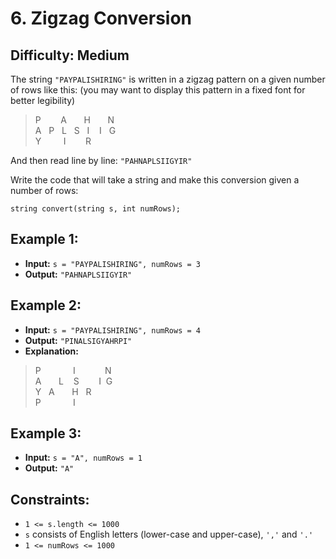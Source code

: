 # 6. Zigzag Conversion
## Difficulty: Medium

The string ```"PAYPALISHIRING"``` is written in a zigzag pattern on a given number of rows like this: (you may want to display this pattern in a fixed font for better legibility)

> P‎ ‎ ‎ ‎ ‎ ‎ ‎ ‎ A‎ ‎ ‎ ‎ ‎ ‎ ‎ H‎ ‎ ‎ ‎ ‎ ‎ ‎ ‎‎N  
> A‎ ‎ ‎‎ P‎ ‎ ‎ L‎ ‎ ‎ S‎ ‎ ‎ I‎ ‎ ‎ ‎ I‎ ‎‎ ‎  G  
> Y‎ ‎‎ ‎ ‎ ‎ ‎ ‎  ‎‎ ‎  I‎‎ ‎ ‎ ‎ ‎ ‎ ‎  ‎ ‎R  

And then read line by line: ```"PAHNAPLSIIGYIR"```

Write the code that will take a string and make this conversion given a number of rows:

```string convert(string s, int numRows);```

## Example 1:
+ **Input:** ```s = "PAYPALISHIRING", numRows = 3```
+ **Output:** ```"PAHNAPLSIIGYIR"```

## Example 2:
+ **Input:** ```s = "PAYPALISHIRING", numRows = 4```
+ **Output:** ```"PINALSIGYAHRPI"```
+ **Explanation:**
> P‎ ‎ ‎ ‎ ‎ ‎ ‎ ‎ ‎ ‎ ‎ ‎‎  ‎ I‎ ‎ ‎ ‎ ‎ ‎ ‎ ‎ ‎ ‎ ‎ ‎ N  
> A‎ ‎ ‎ ‎ ‎‎ ‎ ‎  L‎ ‎ ‎‎‎ ‎  ‎S‎ ‎ ‎ ‎ ‎ ‎ ‎ ‎ I‎ ‎ ‎‎G  
> Y‎ ‎ ‎ A‎ ‎ ‎‎ ‎ ‎ ‎ ‎ ‎‎‎‎‎H‎ ‎ ‎ R  
> P‎ ‎ ‎ ‎ ‎ ‎ ‎ ‎ ‎ ‎ ‎ ‎ ‎ ‎I

## Example 3:
+ **Input:** ```s = "A", numRows = 1```
+ **Output:** ```"A"```
 

## Constraints:
+ ```1 <= s.length <= 1000```
+ ```s``` consists of English letters (lower-case and upper-case), ```','``` and ```'.'```
+ ```1 <= numRows <= 1000```
